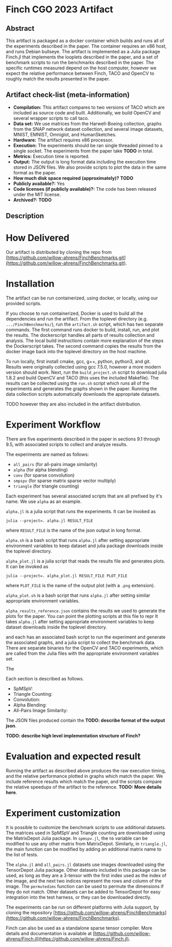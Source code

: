 # Finch CGO 2023 Artifact

## Abstract

This artifact is packaged as a docker container which builds and runs all of the
experiments described in the paper. The container requires an x86 host, and runs
Debian bullseye. The artifact is implemented as a Julia package Finch.jl that
implements the looplets described in the paper, and a set of benchmark scripts
to run the benchmarks described in the paper. The specific runtimes measured
depend on the host computer, however we expect the relative performance between
Finch, TACO and OpenCV to roughly match the results presented in the paper.

## Artifact check-list (meta-information)
- **Compilation:**  This artifact compares to two versions of TACO which are
  included as source code and built. Additionally, we build OpenCV and several
  wrapper scripts to call taco.
- **Data set:** We use matrices from the Harwell-Boeing collection, graphs from
  the SNAP network dataset collection, and several image datasets, MNIST, EMNIST,
  Omniglot, and HumanSketches.
- **Hardware:** The artifact requires x86 processor.
- **Execution:** The experiments should be ran single threaded pinned to a
  single socket. The experiments from the paper take **TODO** in total. 
- **Metrics:** Execution time is reported.
- **Output:** The output is long format data including the execution time stored
  in JSON files. We also provide scripts to plot the data in the same format as
  the paper.
- **How much disk space required (approximately)?** **TODO**
- **Publicly available?:** Yes
- **Code licenses (if publicly available)?:** The code has been released under
  the MIT license. 
- **Archived?:** **TODO**

## Description
# How Delivered
Our artifact is distributed by cloning the repo from
[https://github.com/willow-ahrens/FinchBenchmarks.git](https://github.com/willow-ahrens/FinchBenchmarks.git).

# Installation

The artifact can be run containerized, using docker, or locally, using our
provided scripts.

If you choose to run containerized, Docker is used to build all the dependencies
and run the artifact. From the toplevel directory (e.g.
`.../FinchBenchmarks/`), run the `artifact.sh` script, which has two separate
commands. The first command runs docker to build, install, run, and plot the
results.  The dockerscript handles all parts of results collection and analysis.
The local build instructions contain more explanation of the steps the
Dockerscript takes.  The second command copies the results from the docker image
back into the toplevel directory on the host machine.   

To run locally, first install cmake, gcc, g++, python, python3, and git. Results
were originally collected using gcc 7.5.0, however a more modern version should
work. Next, run the `build_project.sh` script to download julia 1.8.2 and build
OpenCV and TACO (this uses the included Makefile). The results can be collected
using the `run.sh` script which runs all of the experiments and generates the
graphs shown in the paper. Running the data collection scripts automatically
downloads the appropriate datasets.

TODO however they are also included in the artifact distribution. 

# Experiment Workflow
There are five experiments described in the paper in sections 9.1 through 9.5,
with associated scripts to collect and analyze results.

The experiments are named as follows:
  - `all_pairs` (for all-pairs image similarity)
  - `alpha` (for alpha blending)
  - `conv` (for sparse convolution)
  - `smpspv` (for sparse matrix sparse vector multiply)
  - `triangle` (for triangle counting)

Each experiment has several associated scripts that are all prefixed by it's
name. We use `alpha` as an example.

`alpha.jl` is a julia script that runs the experiments. It can be invoked as

`julia --project=. alpha.jl RESULT_FILE`

where `RESULT_FILE` is the name of the json output in long format.

`alpha.sh` is a bash script that runs `alpha.jl` after setting appropriate
environment variables to keep dataset and julia package downloads inside the
toplevel directory.

`alpha_plot.jl` is a julia script that reads the results file and generates
plots. It can be invoked as 

`julia --project=. alpha_plot.jl RESULT_FILE PLOT_FILE`

where `PLOT_FILE` is the name of the output plot (with a `.png` extension).

`alpha_plot.sh` is a bash script that runs `alpha.jl` after setting similar
appropriate environment variables.

`alpha_results_reference.json` contains the results we used to generate the
plots for the paper. You can point the plotting scripts at this file to repr
It takes `alpha.jl` after setting appropriate
environment variables to keep dataset downloads inside the toplevel directory.



and each has an associated bash script to run the experiment and generate the
associated graphs, and a julia script to collect the benchmark data. There are
separate binaries for the OpenCV and TACO experiments, which are called from the
Julia files with the appropriate environment variables set. 

The 

Each section is
described as follows.

- SpMSpV: 
- Triangle Counting: 
- Convolution: 
- Alpha Blending: 
- All-Pairs Image Similarity:  

The JSON files produced contain the **TODO: describe format of the output json**. 

**TODO: describe high level implementation structure of Finch?**

# Evaluation and expected result
Running the artifact as described above produces the raw execution timing, and
the relative performance plotted in graphs which match the paper. We include
reference results which match the paper, and the scripts compare the relative
speedups of the artifact to the reference. **TODO: More
details here**.

# Experiment customization

It is possible to customize the benchmark scripts to use additional datasets.
The matrices used in SpMSpV and Triangle counting are downloaded using the
MatrixDepot Julia package. In `spmspv.jl`, the `hb` variable can be modified to
use any other matrix from MatrixDepot. Similarly, in `triangle.jl`, the main
function can be modified by adding an additional matrix name to the list of
tests. 

The `alpha.jl` and `all_pairs.jl` datasets use images downloaded using the
TensorDepot Julia package. Other datasets included in this package can be used,
as long as they are a 3-tensor with the first index used as the index of the
image, and the next two indices represent the rows and column of the image. The
`permutedims` function can be used to permute the dimensions if they do not
match. Other datasets can be added to TensorDepot for easy integration into the
test harness, or they can be downloaded directly. 

The experiments can be run on different platforms with Julia support, by cloning
the repository
[https://github.com/willow-ahrens/FinchBenchmarks](https://github.com/willow-ahrens/FinchBenchmarks). 

Finch can also be used as a standalone sparse tensor compiler. More details and
documentation is available at
[https://github.com/willow-ahrens/Finch.jl](https://github.com/willow-ahrens/Finch.jl). 